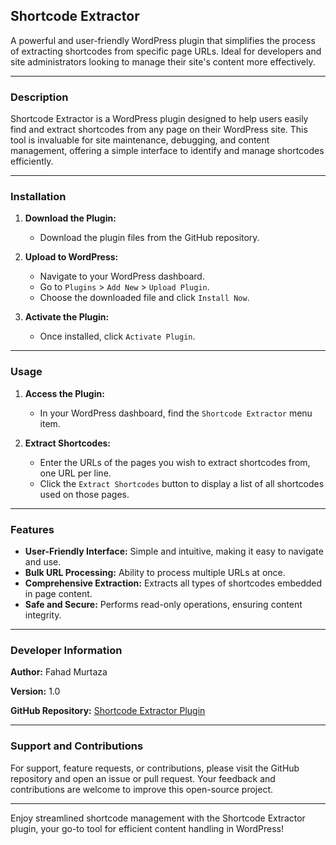 ## Shortcode Extractor

A powerful and user-friendly WordPress plugin that simplifies the process of extracting shortcodes from specific page URLs. Ideal for developers and site administrators looking to manage their site's content more effectively.

---

### Description

Shortcode Extractor is a WordPress plugin designed to help users easily find and extract shortcodes from any page on their WordPress site. This tool is invaluable for site maintenance, debugging, and content management, offering a simple interface to identify and manage shortcodes efficiently.

---

### Installation

1. **Download the Plugin:**
   - Download the plugin files from the GitHub repository.

2. **Upload to WordPress:**
   - Navigate to your WordPress dashboard.
   - Go to `Plugins` > `Add New` > `Upload Plugin`.
   - Choose the downloaded file and click `Install Now`.

3. **Activate the Plugin:**
   - Once installed, click `Activate Plugin`.

---

### Usage

1. **Access the Plugin:**
   - In your WordPress dashboard, find the `Shortcode Extractor` menu item.

2. **Extract Shortcodes:**
   - Enter the URLs of the pages you wish to extract shortcodes from, one URL per line.
   - Click the `Extract Shortcodes` button to display a list of all shortcodes used on those pages.

---

### Features

- **User-Friendly Interface:** Simple and intuitive, making it easy to navigate and use.
- **Bulk URL Processing:** Ability to process multiple URLs at once.
- **Comprehensive Extraction:** Extracts all types of shortcodes embedded in page content.
- **Safe and Secure:** Performs read-only operations, ensuring content integrity.

---

### Developer Information

**Author:** Fahad Murtaza

**Version:** 1.0

**GitHub Repository:** [Shortcode Extractor Plugin](#)

---

### Support and Contributions

For support, feature requests, or contributions, please visit the GitHub repository and open an issue or pull request. Your feedback and contributions are welcome to improve this open-source project.

---

Enjoy streamlined shortcode management with the Shortcode Extractor plugin, your go-to tool for efficient content handling in WordPress!
